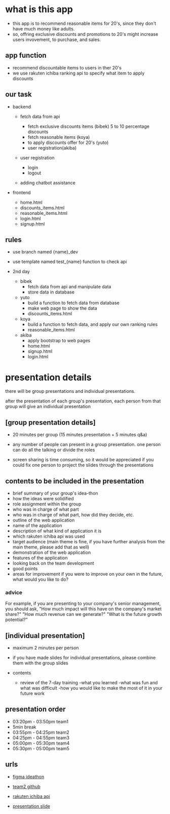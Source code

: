 # what is this app

- this app is to recommend reasonable items for 20's, since they don't have much money like adults.
- so, offring exclusive discounts and promotions to 20's might increase users invovement, to purchase, and sales.

## app function

- recommend discountable items to users in ther 20's
- we use rakuten ichiba ranking api to specify what item to apply discounts

## our task

- backend

  - fetch data from api

    - fetch exclusive discounts items (bibek) 5 to 10 percentage discounts
    - fetch reasonable items (koya)
    - to apply discounts offer for 20's (yuto)
    - user registration(akiba)

  - user registration

    - login
    - logout

  - adding chatbot assistance

- frontend

  - home.html
  - discounts_items.html
  - reasonable_items.html
  - login.html
  - signup.html

## rules

- use branch named {name}\_dev

- use template named test\_{name} function to check api

- 2nd day
  - bibek
    - fetch data from api and manipulate data
    - store data in database
  - yuto
    - build a function to fetch data from database
    - make web page to show the data
    - discounts_items.html
  - koya
    - build a function to fetch data, and apply our own ranking rules
    - reasonable_items.html
  - akiba
    - apply bootstrap to web pages
    - home.html
    - signup.html
    - login.html

# presentation details

there will be group presentations and individual presentations.

after the presentation of each group's presentation, each person from that group will give an individual presentation

## [group presentation details]

- 20 minutes per group (15 minutes presentation + 5 minutes q&a)
- any number of people can present in a group presentation.
  one person can do all the talking or divide the roles

- screen sharing is time consuming, so it would be appreciated if you could fix one person to project the slides through the presentations

## contents to be included in the presentation

- brief summary of your group's idea-thon
- how the ideas were solidified
- role assignment within the group
- who was in charge of what part
- who was in charge of what part, how did they decide, etc.
- outline of the web application
- name of the application
- description of what kind of application it is
- which rakuten ichiba api was used
- target audience (main theme is fine, if you have further analysis from the main theme, please add that as well)
- demonstration of the web application
- features of the application
- looking back on the team development
- good points
- areas for improvement if you were to improve on your own in the future, what would you like to do?

### advice

For example, if you are presenting to your company's senior management,
you should ask,
"How much impact will this have on the company's market share?"
"How much revenue can we generate?"
"What is the future growth potential?"

## [individual presentation]

- maximum 2 minutes per person
- if you have made slides for individual presentations, please combine them with the group slides

- contents
  - review of the 7-day training
    -what you learned
    -what was fun and what was difficult
    -how you would like to make the most of it in your future work

## presentation order

- 03:20pm - 03:50pm team1
- 5min break
- 03:55pm - 04:25pm team2
- 04:25pm - 04:55pm team3
- 05:00pm - 05:30pm team4
- 05:30pm - 05:00pm team5

## urls

- [figma ideathon](https://www.figma.com/file/mXWajFNM3J5UWbwnBmWUJb/Untitled?type=design&node-id=0-1&mode=design&t=i0kVV3ueA4yirIWP-0)

- [team2 github](https://github.com/rakuten-team2-django)
- [rakuten ichiba api](https://webservice.rakuten.co.jp/)
- [presentation slide](https://docs.google.com/presentation/d/1zx-Y85HS6XuO0uOV3o4ksCf6mKtVVT9J84oYPBB15r4/edit#slide=id.p)
